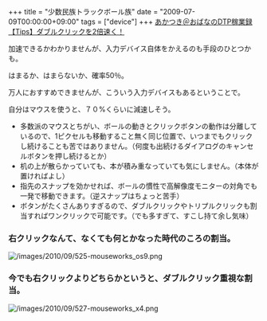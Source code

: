 +++
title = "少数民族トラックボール族"
date = "2009-07-09T00:00:00+09:00"
tags = ["device"]
+++
[あかつき＠おばなのDTP稼業録 【Tips】ダブルクリックを2倍速く！](http://pocketdtp.blog16.fc2.com/blog-entry-265.html) 
 
加速できるかわかりませんが、入力デバイス自体をかえるのも手段のひとつかも。

はまるか、はまらないか、確率50％。

万人におすすめできませんが、こういう入力デバイスもあるということで。

自分はマウスを使うと、７０%くらいに減速しそう。


- 多数派のマウスとちがい、ボールの動きとクリックボタンの動作は分離しているので、1ピクセルも移動すること無く同じ位置で、いつまでもクリックし続けることも苦ではありません。（何度も出続けるダイアログのキャンセルボタンを押し続けるとか）
- 机の上が散らかっていても、本が積み重なっていても気にしません。（本体が置ければよし）
- 指先のスナップを効かせれば、ボールの慣性で高解像度モニターの対角でも一発で移動できます。（逆スナップはちょっと苦手）
- ボタンがたくさんありすぎるので、ダブルクリックやトリプルクリックも割当すればワンクリックで可能です。（でも多すぎて、すこし持て余し気味）


### 右クリックなんて、なくても何とかなった時代のころの割当。

![/images/2010/09/525-mouseworks_os9.png](/images/2010/09/525-mouseworks_os9.png)

### 今でも右クリックよりどちらかというと、ダブルクリック重視な割当。

![/images/2010/09/527-mouseworks_x4.png](/images/2010/09/527-mouseworks_x4.png)